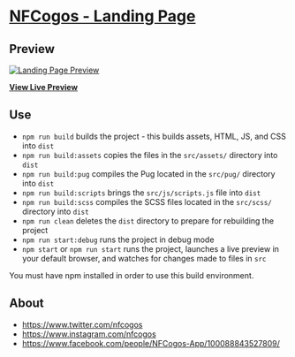 # [NFCogos - Landing Page](https://www.nfcogos.com)

## Preview

[![Landing Page Preview](https://i.imgur.com/Z2NeqmF.png)](https://startbootstrap.github.io/startbootstrap-landing-page/)

**[View Live Preview](https://www.nfcogos.com)**

## Use
* `npm run build` builds the project - this builds assets, HTML, JS, and CSS into `dist`
* `npm run build:assets` copies the files in the `src/assets/` directory into `dist`
* `npm run build:pug` compiles the Pug located in the `src/pug/` directory into `dist`
* `npm run build:scripts` brings the `src/js/scripts.js` file into `dist`
* `npm run build:scss` compiles the SCSS files located in the `src/scss/` directory into `dist`
* `npm run clean` deletes the `dist` directory to prepare for rebuilding the project
* `npm run start:debug` runs the project in debug mode
* `npm start` or `npm run start` runs the project, launches a live preview in your default browser, and watches for changes made to files in `src`

You must have npm installed in order to use this build environment.

## About

* <https://www.twitter.com/nfcogos>
* <https://www.instagram.com/nfcogos>
* <https://www.facebook.com/people/NFCogos-App/100088843527809/>
